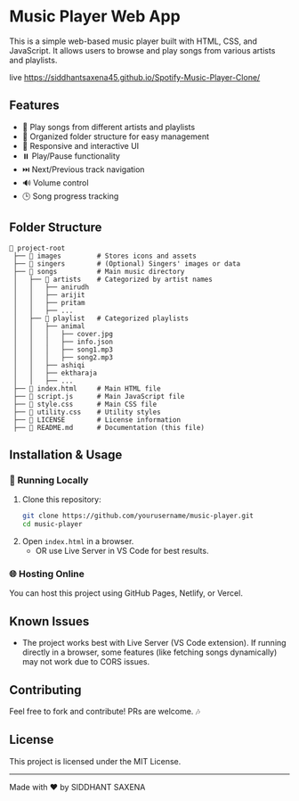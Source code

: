 # Music Player Web App

This is a simple web-based music player built with HTML, CSS, and JavaScript. It allows users to browse and play songs from various artists and playlists.

live https://siddhantsaxena45.github.io/Spotify-Music-Player-Clone/

## Features
- 🎵 Play songs from different artists and playlists
- 📂 Organized folder structure for easy management
- 🎨 Responsive and interactive UI
- ⏸️ Play/Pause functionality
- ⏭️ Next/Previous track navigation
- 🔊 Volume control
- 🕒 Song progress tracking

## Folder Structure
```
📂 project-root
 ├── 📂 images         # Stores icons and assets
 ├── 📂 singers        # (Optional) Singers' images or data
 ├── 📂 songs          # Main music directory
 │   ├── 📂 artists    # Categorized by artist names
 │   │   ├── anirudh
 │   │   ├── arijit
 │   │   ├── pritam
 │   │   ├── ...
 │   ├── 📂 playlist   # Categorized playlists
 │   │   ├── animal
 │   │   │   ├── cover.jpg
 │   │   │   ├── info.json
 │   │   │   ├── song1.mp3
 │   │   │   ├── song2.mp3
 │   │   ├── ashiqi
 │   │   ├── ektharaja
 │   │   ├── ...
 ├── 📜 index.html     # Main HTML file
 ├── 📜 script.js      # Main JavaScript file
 ├── 📜 style.css      # Main CSS file
 ├── 📜 utility.css    # Utility styles
 ├── 📜 LICENSE        # License information
 ├── 📜 README.md      # Documentation (this file)
```

## Installation & Usage
### 🔧 Running Locally
1. Clone this repository:
   ```bash
   git clone https://github.com/yourusername/music-player.git
   cd music-player
   ```
2. Open `index.html` in a browser.
   - OR use Live Server in VS Code for best results.

### 🌐 Hosting Online
You can host this project using GitHub Pages, Netlify, or Vercel.

## Known Issues
- The project works best with Live Server (VS Code extension). If running directly in a browser, some features (like fetching songs dynamically) may not work due to CORS issues.

## Contributing
Feel free to fork and contribute! PRs are welcome. 🎶

## License
This project is licensed under the MIT License.

---
Made with ❤️ by SIDDHANT SAXENA

